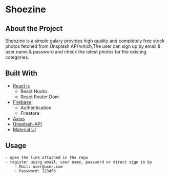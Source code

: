 # Shoezine
## About the Project

Shoezine is a simple galary provides high quality and completely free stock photos fetched from Unsplash API which,The user can sign up by email & user name & password and check the latest photos for the existing categories.

<!-- ## content

- [Built With](#Built-With) -->

## Built With
- [React js](https://reactjs.org/)
    - React Hooks
    - React Router Dom
- [Firebase](https://firebase.google.com/)
    - Authentication
    - Firestore
- [Axios](https://axios-http.com/docs/intro)
- [Unsplash-API](https://unsplash.com/developers)
- [Material UI](https://mui.com/)

## Usage
```
- open the link attached in the repo 
- register using email, user name, password or direct sign in by 
    - Mail: user@user.com
    - Password: 123456
```